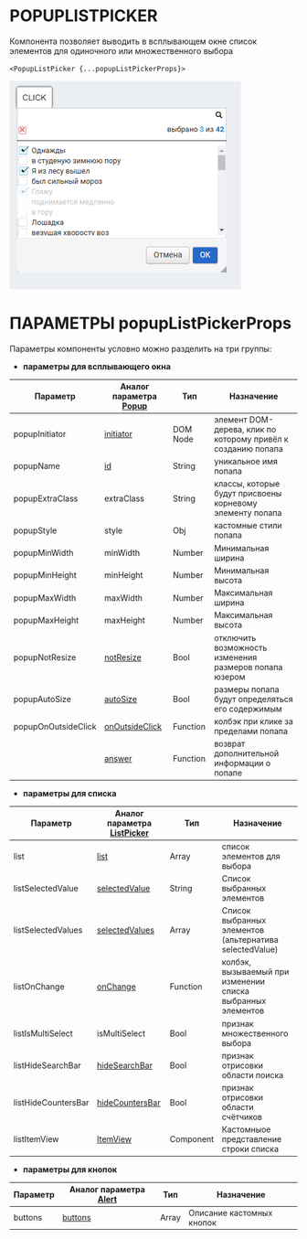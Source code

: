 # POPUPLISTPICKER

Компонента позволяет выводить в всплывающем окне список элементов для одиночного или множественного выбора

````
<PopupListPicker {...popupListPickerProps}>
````

![img.png](img.png)

# ПАРАМЕТРЫ popupListPickerProps

Параметры компоненты условно можно разделить на три группы:

- **параметры для всплывающего окна**

| Параметр            | Аналог параметра [Popup](../../Popup/doc/POPUP.md#popup)  | Тип      | Назначение                                                        |
|---------------------|-----------------------------------------------------------|----------|-------------------------------------------------------------------|
| popupInitiator      | [initiator](../../Popup/doc/POPUP.md#initiator)           | DOM Node | элемент DOM-дерева, клик по которому привёл к созданию попапа     |
| popupName           | [id](../../Popup/doc/POPUP.md#id)                         | String   | уникальное имя попапа                                             |
| popupExtraClass     | extraClass                                                | String   | классы, которые будут присвоены корневому элементу попапа         |
| popupStyle          | style                                                     | Obj      | кастомные стили попапа                                            |
| popupMinWidth       | minWidth                                                  | Number   | Минимальная ширина                                                |
| popupMinHeight      | minHeight                                                 | Number   | Минимальная высота                                                |
| popupMaxWidth       | maxWidth                                                  | Number   | Максимальная ширина                                               |
| popupMaxHeight      | maxHeight                                                 | Number   | Максимальная высота                                               |
| popupNotResize      | [notResize](../../Popup/doc/POPUP.md#notresize)           | Bool     | отключить возможность изменения размеров попапа юзером            |
| popupAutoSize       | [autoSize](../../Popup/doc/POPUP.md#autoSize)             | Bool     | размеры попапа будут определяться его содержимым                  |
| popupOnOutsideClick | [onOutsideClick](../../Popup/doc/POPUP.md#onoutsideclick) | Function | колбэк при клике за пределами попапа                              |
|                     | [answer](../../Popup/doc/POPUP.md#answer)                 | Function | возврат дополнительной информации о попапе                        |

- **параметры для списка**

| Параметр            | Аналог параметра [ListPicker](../../ListPicker/doc/LISTPICKER.md#listpicker) | Тип       | Назначение                                                  |
|---------------------|------------------------------------------------------------------------------|-----------|-------------------------------------------------------------|
| list                | [list](../../ListPicker/doc/LISTPICKER.md#list)                              | Array     | список элементов для выбора                                 |
| listSelectedValue   | [selectedValue](../../ListPicker/doc/LISTPICKER.md#selectedvalue)            | String    | Список выбранных элементов                                  |
| listSelectedValues  | [selectedValues](../../ListPicker/doc/LISTPICKER.md#selectedvalues)          | Array     | Список выбранных элементов (альтернатива selectedValue)     |
| listOnChange        | [onChange](../../ListPicker/doc/LISTPICKER.md#onchange)                      | Function  | колбэк, вызываемый при изменении списка выбранных элементов |
| listIsMultiSelect   | isMultiSelect                                                                | Bool      | признак множественного выбора                               |
| listHideSearchBar   | [hideSearchBar](../../ListPicker/doc/LISTPICKER.md#hidesearchbar)            | Bool      | признак отрисовки области поиска                            |
| listHideCountersBar | [hideCountersBar](../../ListPicker/doc/LISTPICKER.md#hidecountersbar)        | Bool      | признак отрисовки области счётчиков                         |
| listItemView        | [ItemView](../../ListPicker/doc/LISTPICKER.md#itemview)                      | Component | Кастомныое представление строки списка                      |

- **параметры для кнопок**


| Параметр | Аналог параметра [Alert](../../Alert/doc/ALERT.md#alert)   | Тип      | Назначение                 |
|----------|------------------------------------------------------------|----------|----------------------------|
| buttons  | [buttons](../../Alert/doc/ALERT.md#buttons)                | Array    | Описание кастомных кнопок  |
